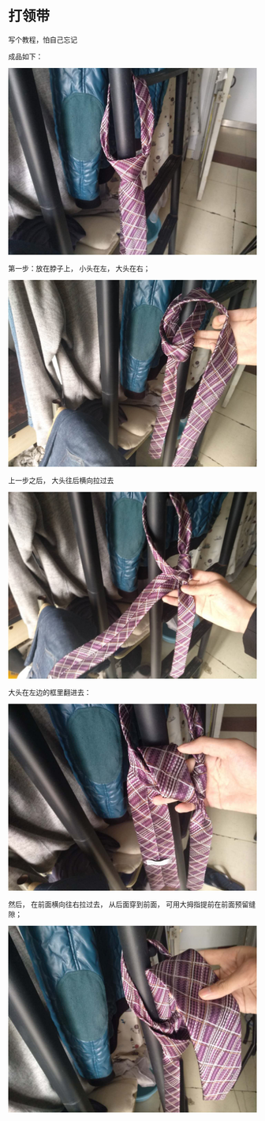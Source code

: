 # 打领带

写个教程，怕自己忘记

成品如下：

![](01.jpeg)

第一步：放在脖子上， 小头在左， 大头在右；

![](03.jpeg)

上一步之后， 大头往后横向拉过去

![](04.jpeg)

大头在左边的框里翻进去：

![](05.jpeg)

然后， 在前面横向往右拉过去， 从后面穿到前面， 可用大拇指提前在前面预留缝隙；

![](02.jpeg)